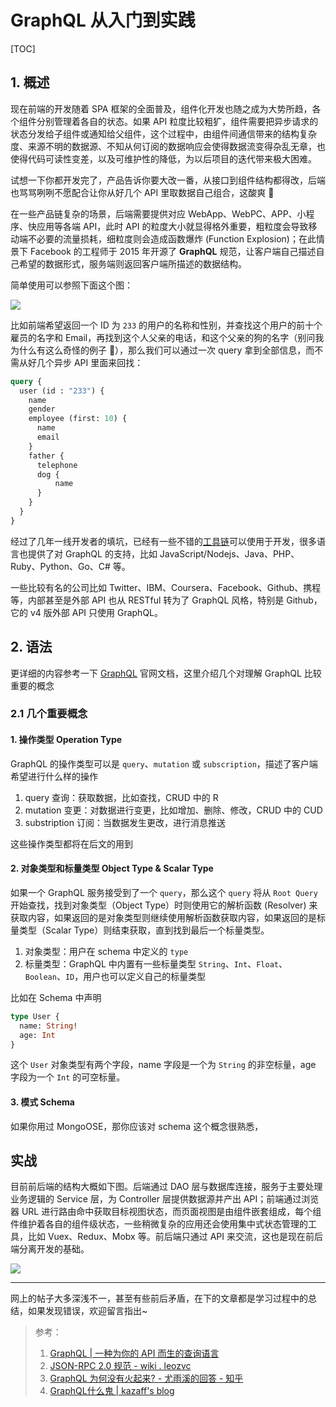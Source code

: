 # GraphQL 从入门到实践
[TOC]

## 1. 概述

现在前端的开发随着 SPA 框架的全面普及，组件化开发也随之成为大势所趋，各个组件分别管理着各自的状态。如果 API 粒度比较粗犷，组件需要把异步请求的状态分发给子组件或通知给父组件，这个过程中，由组件间通信带来的结构复杂度、来源不明的数据源、不知从何订阅的数据响应会使得数据流变得杂乱无章，也使得代码可读性变差，以及可维护性的降低，为以后项目的迭代带来极大困难。

试想一下你都开发完了，产品告诉你要大改一番，从接口到组件结构都得改，后端也骂骂咧咧不愿配合让你从好几个 API 里取数据自己组合，这酸爽 🤪

在一些产品链复杂的场景，后端需要提供对应 WebApp、WebPC、APP、小程序、快应用等各端 API，此时 API 的粒度大小就显得格外重要，粗粒度会导致移动端不必要的流量损耗，细粒度则会造成函数爆炸 (Function Explosion)；在此情景下 Facebook 的工程师于 2015 年开源了 **GraphQL** 规范，让客户端自己描述自己希望的数据形式，服务端则返回客户端所描述的数据结构。

简单使用可以参照下面这个图：

![](https://i.loli.net/2019/03/10/5c84b1dca1c5f.gif)

比如前端希望返回一个 ID 为 `233` 的用户的名称和性别，并查找这个用户的前十个雇员的名字和 Email，再找到这个人父亲的电话，和这个父亲的狗的名字（别问我为什么有这么奇怪的例子 🤪），那么我们可以通过一次 query 拿到全部信息，而不需从好几个异步 API 里面来回找：

```graphql
query {
  user (id : "233") {
    name
    gender
    employee (first: 10) {
      name
      email
    }
    father {
      telephone
      dog {
          name
      }
    }
  }
}
```

经过了几年一线开发者的填坑，已经有一些不错的[工具链](https://github.com/chentsulin/awesome-graphql)可以使用于开发，很多语言也提供了对 GraphQL 的支持，比如 JavaScript/Nodejs、Java、PHP、Ruby、Python、Go、C# 等。

一些比较有名的公司比如 Twitter、IBM、Coursera、Facebook、Github、携程等，内部甚至是外部 API 也从 RESTful 转为了 GraphQL 风格，特别是 Github，它的 v4 版外部 API 只使用 GraphQL。

## 2. 语法

更详细的内容参考一下 [GraphQL](http://graphql.cn/learn/queries/#directives) 官网文档，这里介绍几个对理解 GraphQL 比较重要的概念

### 2.1 几个重要概念

#### 1. 操作类型 Operation Type

GraphQL 的操作类型可以是 `query`、`mutation` 或 `subscription`，描述了客户端希望进行什么样的操作

1. query 查询：获取数据，比如查找，CRUD 中的 R
2. mutation 变更：对数据进行变更，比如增加、删除、修改，CRUD 中的 CUD
3. substription 订阅：当数据发生更改，进行消息推送

这些操作类型都将在后文的用到

#### 2. 对象类型和标量类型 Object Type & Scalar Type

如果一个 GraphQL 服务接受到了一个 `query`，那么这个 `query` 将从 `Root Query` 开始查找，找到对象类型（Object Type）时则使用它的解析函数 (Resolver) 来获取内容，如果返回的是对象类型则继续使用解析函数获取内容，如果返回的是标量类型（Scalar Type）则结束获取，直到找到最后一个标量类型。

1. 对象类型：用户在 schema 中定义的 `type`
2. 标量类型：GraphQL 中内置有一些标量类型 `String`、`Int`、`Float`、`Boolean`、`ID`，用户也可以定义自己的标量类型

比如在 Schema 中声明

```graphql
type User {
  name: String!
  age: Int
}
```

这个 `User` 对象类型有两个字段，name 字段是一个为 `String` 的非空标量，age 字段为一个 `Int` 的可空标量。

#### 3. 模式 Schema

如果你用过 MongoOSE，那你应该对 schema 这个概念很熟悉，





## 实战

目前前后端的结构大概如下图。后端通过 DAO 层与数据库连接，服务于主要处理业务逻辑的 Service 层，为 Controller 层提供数据源并产出 API；前端通过浏览器 URL 进行路由命中获取目标视图状态，而页面视图是由组件嵌套组成，每个组件维护着各自的组件级状态，一些稍微复杂的应用还会使用集中式状态管理的工具，比如 Vuex、Redux、Mobx 等。前后端只通过 API 来交流，这也是现在前后端分离开发的基础。

![](https://i.loli.net/2019/03/08/5c82222d15d80.png)











---
网上的帖子大多深浅不一，甚至有些前后矛盾，在下的文章都是学习过程中的总结，如果发现错误，欢迎留言指出~



> 参考：
>
> 1. [GraphQL \| 一种为你的 API 而生的查询语言](http://graphql.cn/)
> 2. [JSON\-RPC 2\.0 规范 \- wiki \. leozvc](http://wiki.geekdream.com/Specification/json-rpc_2.0.html)
> 3. [GraphQL 为何没有火起来? - 尤雨溪的回答 - 知乎](https://www.zhihu.com/question/38596306/answer/79714979)
> 4. [GraphQL什么鬼 \| kazaff's blog](https://blog.kazaff.me/2016/01/01/GraphQL%E4%BB%80%E4%B9%88%E9%AC%BC/)
